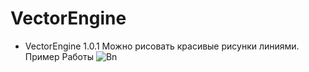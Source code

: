 # VectorEngine
* VectorEngine 1.0.1  Можно рисовать красивые рисунки линиями.
Пример Работы 
![Bn](https://user-images.githubusercontent.com/76736848/232167064-78fc9506-4e14-47eb-9588-f059c27adbf6.png)
